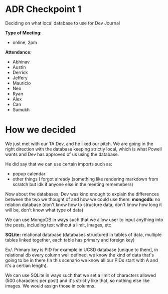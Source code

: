# ADR Checkpoint 1
Deciding on what local database to use for Dev Journal
  
**Type of Meeting:**
- online, 2pm

**Attendance:**
- Abhinav
- Austin
- Derrick
- Jeffery
- Mauricio
- Neo
- Ryan
- Alex
- Can
- Sumukh

# How we decided
We just met with our TA Dev, and he liked our pitch. We are going in the right direction with the database keeping strictly local, which is what Powell wants and Dev has approved of us using the database.

He did say that we can use certain imports such as: 
- popup calendar
- other things I forgot already (something like rendering markdown from scratch but idk if anyone else in the meeting rememebers)

Now about the databases, Dev was kind enough to explain the differences between the two we thought of and how we could use them:
**mongodb:** no relation database (don't know how to structure data, don't know how long it will be, don't know what type of data)

We can use MongoDB in ways such that we allow user to input anything into the posts, including text without a limit, images, etc

**SQLite:** relational database (databases structured in tables of data, multiple tables linked together, each table has primary and foreign key)

Ex/. Primary key is PID for example in UCSD database [unique to them], in relational db every column well defined, we know the kind of data that's going to be in there (In this scenario we know all our PIDs start with A and it's a certian length).

We can use SQLite in ways such that we set a limit of characters allowed (500 characters per post) and it's strictly like that, so nothing else like images. We would assign those in columns.
